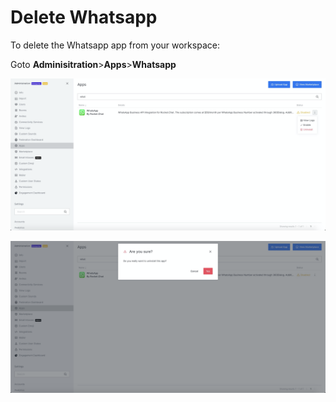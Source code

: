 # Delete Whatsapp

To delete the Whatsapp app from your workspace:

Goto **Adminisitration**&gt;**Apps**&gt;**Whatsapp** 

![](../../../../../.gitbook/assets/image%20%28588%29.png)

![](../../../../../.gitbook/assets/image%20%28590%29.png)

